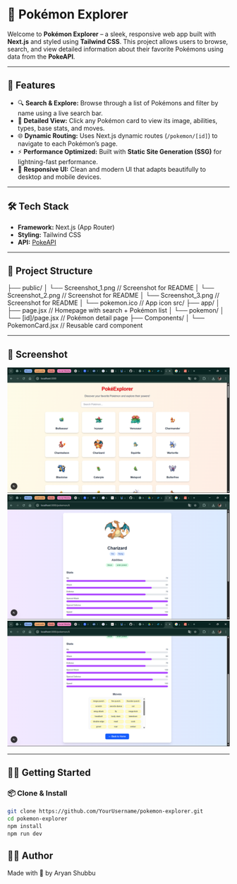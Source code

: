 # 🧭 Pokémon Explorer

Welcome to **Pokémon Explorer** – a sleek, responsive web app built with **Next.js** and styled using **Tailwind CSS**. This project allows users to browse, search, and view detailed information about their favorite Pokémons using data from the **PokeAPI**.

---

## 🚀 Features

- 🔍 **Search & Explore:** Browse through a list of Pokémons and filter by name using a live search bar.
- 📄 **Detailed View:** Click any Pokémon card to view its image, abilities, types, base stats, and moves.
- 🌐 **Dynamic Routing:** Uses Next.js dynamic routes (`/pokemon/[id]`) to navigate to each Pokémon’s page.
- ⚡ **Performance Optimized:** Built with **Static Site Generation (SSG)** for lightning-fast performance.
- 💅 **Responsive UI:** Clean and modern UI that adapts beautifully to desktop and mobile devices.

---

## 🛠️ Tech Stack

- **Framework:** Next.js (App Router)
- **Styling:** Tailwind CSS
- **API:** [PokeAPI](https://pokeapi.co)

---

## 📁 Project Structure

├── public/
│   └── Screenshot_1.png         // Screenshot for README
│   └── Screenshot_2.png         // Screenshot for README
│   └── Screenshot_3.png         // Screenshot for README
│   └── pokemon.ico              // App icon
src/
├── app/
│   ├── page.jsx               // Homepage with search + Pokémon list
│   └── pokemon/
│       └── [id]/page.jsx      // Pokémon detail page
├── Components/
│   └── PokemonCard.jsx        // Reusable card component

---

## 📸 Screenshot

![Pokemon Explorer HomePage Screenshot](./public/Screenshot_1.png)
![Pokemon Explorer PokemonCard Screenshot](./public/Screenshot_2.png)
![Pokemon Explorer PokemonCard Detail Screenshot](./public/Screenshot_3.png)

---

## 🧑‍💻 Getting Started

### 📦 Clone & Install

```bash
git clone https://github.com/YourUsername/pokemon-explorer.git
cd pokemon-explorer
npm install
npm run dev
```

## 👨‍🎓 Author
Made with 💙 by Aryan Shubbu



